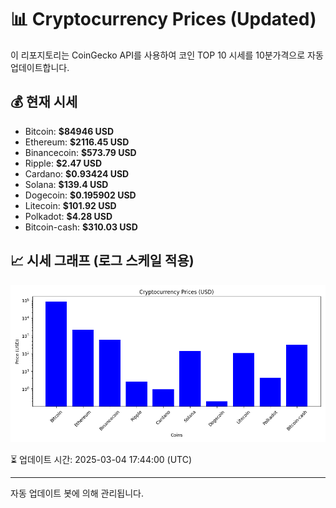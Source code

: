 
# 📊 Cryptocurrency Prices (Updated)

이 리포지토리는 CoinGecko API를 사용하여 코인 TOP 10 시세를 10분가격으로 자동 업데이트합니다.

## 💰 현재 시세
- Bitcoin: **$84946 USD**
- Ethereum: **$2116.45 USD**
- Binancecoin: **$573.79 USD**
- Ripple: **$2.47 USD**
- Cardano: **$0.93424 USD**
- Solana: **$139.4 USD**
- Dogecoin: **$0.195902 USD**
- Litecoin: **$101.92 USD**
- Polkadot: **$4.28 USD**
- Bitcoin-cash: **$310.03 USD**

## 📈 시세 그래프 (로그 스케일 적용)
![Crypto Prices](crypto_prices.png)

⏳ 업데이트 시간: 2025-03-04 17:44:00 (UTC)

---
자동 업데이트 봇에 의해 관리됩니다.
